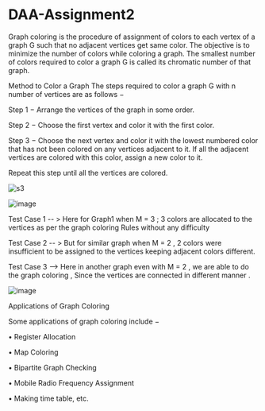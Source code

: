 # DAA-Assignment2

Graph coloring is the procedure of assignment of colors to each vertex of a graph G such that no adjacent vertices get same color.
The objective is to minimize the number of colors while coloring a graph. The smallest number of colors required to color a graph G is called its chromatic number of that graph. 

Method to Color a Graph
The steps required to color a graph G with n number of vertices are as follows −


Step 1 − Arrange the vertices of the graph in some order.

Step 2 − Choose the first vertex and color it with the first color.

Step 3 − Choose the next vertex and color it with the lowest numbered color that has not been colored on any vertices adjacent to it. If all the adjacent vertices are colored with this color, assign a new color to it. 

Repeat this step until all the vertices are colored.


![s3](https://user-images.githubusercontent.com/102512172/204019866-892ffa23-bf51-45ef-81e1-34cc0636cab1.jpg)






![image](https://user-images.githubusercontent.com/102512172/204027899-085b4c24-1519-4c74-baf5-741bf32c82d6.png)


Test Case 1 -- > Here for Graph1  when M = 3 ; 3 colors are allocated to the vertices as per the graph coloring Rules without any difficulty      


          
Test Case 2 -- >
But for similar graph when M = 2 , 2 colors were insufficient to be assigned to the vertices keeping adjacent colors different.




Test Case 3 --> 
Here in another graph even with M = 2 , we are able to do the graph coloring , Since the vertices are connected in different manner .


![image](https://user-images.githubusercontent.com/102512172/204014462-16c6fb1e-23f3-47a0-8f44-98d567ad6c8f.png)





Applications of Graph Coloring


Some applications of graph coloring include −


•	Register Allocation


•	Map Coloring


•	Bipartite Graph Checking


•	Mobile Radio Frequency Assignment


•	Making time table, etc.

